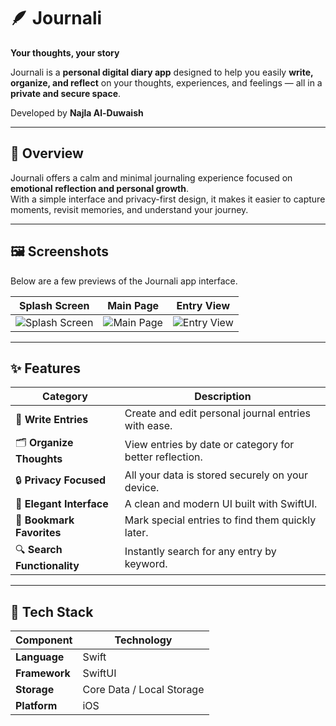 # 🪶 Journali  
**Your thoughts, your story**  

Journali is a **personal digital diary app** designed to help you easily **write, organize, and reflect** on your thoughts, experiences, and feelings — all in a **private and secure space**.  

Developed by **Najla Al-Duwaish**  

---

## 🧭 Overview  

Journali offers a calm and minimal journaling experience focused on **emotional reflection and personal growth**.  
With a simple interface and privacy-first design, it makes it easier to capture moments, revisit memories, and understand your journey.  

---

## 🖼️ Screenshots  

Below are a few previews of the Journali app interface.  

| Splash Screen | Main Page | Entry View |
|----------------|------------|-------------|
| ![Splash Screen](assets/splash.png) | ![Main Page](assets/main.png) | ![Entry View](assets/entry.png) |

---

## ✨ Features  

| Category | Description |
|-----------|--------------|
| 📝 **Write Entries** | Create and edit personal journal entries with ease. |
| 🗂️ **Organize Thoughts** | View entries by date or category for better reflection. |
| 🔒 **Privacy Focused** | All your data is stored securely on your device. |
| 🌙 **Elegant Interface** | A clean and modern UI built with SwiftUI. |
| 🔖 **Bookmark Favorites** | Mark special entries to find them quickly later. |
| 🔍 **Search Functionality** | Instantly search for any entry by keyword. |

---

## 🧩 Tech Stack  

| Component | Technology |
|------------|-------------|
| **Language** | Swift |
| **Framework** | SwiftUI |
| **Storage** | Core Data / Local Storage |
| **Platform** | iOS |


